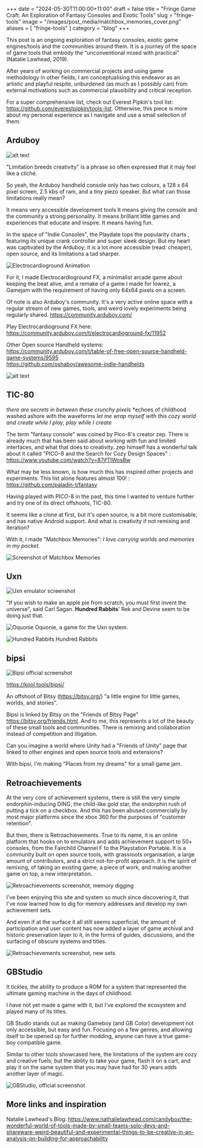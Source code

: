 +++
date = "2024-05-30T11:00:00+11:00"
draft = false
title = "Fringe Game Craft: An Exploration of Fantasy Consoles and Exotic Tools"
slug = "fringe-tools"
image = "/images/post_media/matchbox_memories_cover.png"
aliases = [
	"fringe-tools"
]
category = "blog"
+++


This post is an ongoing exploration of fantasy consoles, exotic game engines/tools and the communities around them. It is a journey of the space of game tools that embody the “unconventional mixed with practical” (Natalie Lawhead, 2019).

After years of working on commercial projects and using game methodology in other fields, I am conceptualising this endeavor as an artistic and playful respite, unburdened (as much as I possibly can) from external motivations such as commercial plausibility and critical reception.

For a super comprehensive list, check out Everest Pipkin's tool list: https://github.com/everestpipkin/tools-list. Otherwise, this piece is more about my personal experience as I navigate and use a small selection of them.

## Arduboy

![alt text](/images/post_media/image.png)

"Limitation breeds creativity" is a phrase so often expressed that it may feel like a cliché.

So yeah, the Arduboy handheld console only has two colours, a 128 x 64 pixel screen, 2.5 kbs of ram, and a tiny piezo speaker. 
But what can those limitations really mean?

It means very accessible development tools
It means giving the console and the community a strong personality.
It means brilliant little games and experiences that educate and inspire.
It means having fun.

In the space of "Indie Consoles",  the Playdate tops the popularity charts , featuring its unique crank controller and super sleek design. But my heart was captivated by the Arduboy; it is a lot more accessible (read: cheaper), open source, and its limitations a tad sharper.

![Electrocardioground Animation](https://www.oddgoo.com/images/thumbnails/ecg-fx-gif.gif)

For it, I made Electrocardioground FX, a minimalist arcade game about keeping the beat alive, and a remake of a game I made for lowrez, a Gamejam with the requirement of having only 64x64 pixels on a screen.

Of note is also Arduboy's community. It's a very active online space with a regular stream of new games, tools, and weird lovely experiments being regularly shared.
https://community.arduboy.com/

Play Electrocardioground FX here: </br>
https://community.arduboy.com/t/electrocardioground-fx/11952

Other Open source Handheld systems: </br>
https://community.arduboy.com/t/table-of-free-open-source-handheld-game-systems/9595 </br>
https://github.com/oshaboy/awesome-indie-handhelds


![alt text](/images/post_media/image-2.png)

## TIC-80

*there are secrets in between these crunchy pixels*
*echoes of childhood washed ashore with the waveforms
*let me wrap myself with this cozy world*
*and create while I play, play while I create*

The term "fantasy console" was coined by Pico-8's creator zep. There is already much that has been said about working with fun and limited interfaces, and what that does to creativity. zep himself has a wonderful talk about it called "PICO-8 and the Search for Cozy Design Spaces" :   https://www.youtube.com/watch?v=87jfTIWosBw

What may be less known, is how much this has inspired other projects and experiments. This list alone features almost 100! :
https://github.com/paladin-t/fantasy

Having played with PICO-8 in the past, this time I wanted to venture further and try one of its direct offshoots, TIC-80.

It seems like a clone at first, but it's open source, is a bit more customisable, and has native Android support. And what is creativity if not remixing and iteration?

With it, I made "Matchbox Memories":
*I love carrying worlds and memories in my pocket.*  

![Screenshot of Matchbox Memories](/images/post_media/matchbox_memories_cover.png)

## Uxn
![Uxn emulator screenshot](/images/post_media/image-3.png)

"If you wish to make an apple pie from scratch, you must first invent the universe", said Carl Sagan. 
**Hundred Rabbits**' Rek and Devine seem to be doing just that.


![Oquonie](/images/post_media/image-4.png)
Oquonie, a game for the Uxn system.


![Hundred Rabbits](/images/post_media/rabbits2.png)
Hundred Rabbits

## bipsi

![Bipsi official screenshot](https://kool.tools/blog/media/bipsi-005.png)

https://kool.tools/bipsi/

An offshoot of Bitsy (https://bitsy.org/) "a little engine for little games, worlds, and stories".

Bipsi is linked by Bitsy on the "Friends of Bitsy Page" https://bitsy.org/friends.html.
And to me, this represents a lot of the beauty of these small tools and communities. There is remixing and collaboration instead of competition and litigation.   

Can you imagine a world where Unity had a "Friends of Unity" page that linked to other engines and open source tools and extensions?

With bipsi, I'm making "Places from my dreams" for a small game jam.

## Retroachievements

At the very core of achievement systems, there is still the very simple endorphin-inducing DING, the child-like gold star, the endorphin rush of putting a tick on a checkbox. And this has been abused commercially by most major platforms since the xbox 360 for the purposes of "customer retention".

But then, there is Retroachievements.
True to its name, it is an online platform that hooks on to emulators and adds achievement support to 50+ consoles, from the Fairchild Channel F to the Playstation Portable.
It is a community built on open source tools, with grassroots organisation, a large amount of contributors, and a strict not-for-profit approach. It is the spirit of remixing, of taking an existing game, a piece of work, and making another game on top, a new interpretation. 

![Retroachievements screenshot, memory digging](/images/post_media/image-5.png)

I've been enjoying this site and system so much since discovering it, that I've now learned how to dig for memory addresses and develop my own achievement sets.

And even if at the surface it all still seems superficial, the amount of participation and user content has now added a layer of game archival and historic preservation layer to it, in the forms of guides, discussions, and the surfacing of obscure systems and titles.

![Retroachievements screenshot, new sets](/images/post_media/image-6.png)


## GBStudio

It tickles, the ability to produce a ROM for a system that represented the ultimate gaming machine in the days of childhood. 

I have not yet made a game with it, but I've explored the ecosystem and played many of its titles.

GB Studio stands out as making Gameboy (and GB Color) development not only accessible, but easy and fun. Focusing on a few genres, and allowing itself to be opened up for further modding, anyone can have a true game-boy compatible game.

Similar to other tools showcased here, the limitations of the system are cozy and creative fuels; but the ability to take your game, flash it on a cart, and play it on the same system that you may have had for 30 years adds another layer of magic.

![GBStudio, official screenshot](https://www.gbstudio.dev/img/home/screenshot_win_1_v3.png)

## More links and inspiration

Natalie Lawhead's Blog:
https://www.nathalielawhead.com/candybox/the-wonderful-world-of-tools-made-by-small-teams-solo-devs-and-shareware-weird-beautiful-and-experimental-things-to-be-creative-in-an-analysis-on-building-for-approachability

